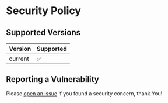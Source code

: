 # Security Policy

## Supported Versions

| Version | Supported          |
| ------- | ------------------ |
| current   | :white_check_mark: |


## Reporting a Vulnerability

Please [open an issue](https://github.com/fabriziosalmi/wafcontrol/issues/new/choose) if you found a security concern, thank You!

